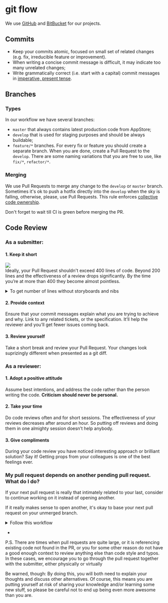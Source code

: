 # git flow

We use [GitHub](https://github.com) and [BitBucket](https://bitbucket.org/product) for our projects.

## Commits

- Keep your commits atomic, focused on small set of related changes (e.g. fix, irreducible feature or improvement).
- When writing a concise commit message is difficult, it may indicate too many unrelated changes;
- Write grammatically correct (i.e. start with a capital) commit messages in [imperative, present tense](https://stackoverflow.com/questions/3580013/should-i-use-past-or-present-tense-in-git-commit-messages).

## Branches

### Types

In our workflow we have several branches:

- `master` that always contains latest production code from AppStore;
- `develop` that is used for staging purposes and should be always buildable;
- `feature/*` branches. For every fix or feature you should create a separate branch. When you are done, create a Pull Request to the `develop`. There are some naming variations that you are free to use, like `fix/*`, `refactor/*`.

### Merging

We use Pull Requests to merge any change to the `develop` or `master` branch. Sometimes it's ok to push a hotfix directly into the `develop` when the sky is falling, otherwise, please, use Pull Requests. This rule enforces [collective code ownership](https://martinfowler.com/bliki/CodeOwnership.html).

Don't forget to wait till CI is green before merging the PR.

## Code Review

### As a submitter:

#### 1. Keep it short
![](https://nyu-cds.github.io/effective-code-reviews/fig/code-review-best-practices-figure-01.gif)  
Ideally, your Pull Request shouldn't exceed 400 lines of code. Beyond 200 lines and the effectiveness of a review drops significantly. By the time you’re at more than 400 they become almost pointless.

<details>
  <summary>To get number of lines without storyboards and nibs</summary>

  Use following shell alias:

```
alias prsize="git diff --shortstat develop ':!*.xib' ':!*.storyboard' ':!*.pbxproj' ':!*.json' ':!*.plist'"
```
</details>

#### 2. Provide context
Ensure that your commit messages explain what you are trying to achieve and why. Link to any related tickets, or the specification. It’ll help the reviewer and you’ll get fewer issues coming back.

#### 3. Review yourself
Take a short break and review your Pull Request. Your changes look suprizingly different when presented as a git diff.

### As a reviewer:

#### 1. Adopt a positive attitude
Assume best intentions, and address the code rather than the person writing the code. **Criticism should never be personal.**

#### 2. Take your time
Do code reviews often and for short sessions. The effectiveness of your reviews decreases after around an hour. So putting off reviews and doing them in one almighty session doesn’t help anybody.

#### 3. Give compliments
During your code review you have noticed interesting approach or brilliant solution? Say it! Getting props from your colleagues is one of the best feelings ever.

### My pull request depends on another pending pull request. What do I do?

If your next pull request is really that intimately related to your last, consider to continue working on it instead of opening another.

If it really makes sense to open another, it's okay to base your next pull request on your unmerged branch.
<details>
  <summary>Follow this workflow</summary>

  1. Create `feature/B` branch from `feature/A`.
  2. Work on `feature/B`.
  3. If more commits are added to `feature/A` after branching, rebase `feature/B` onto `feature/A`.
  4. Finish work on `feature/B` and wait till `feature/A` is merged into the `develop`.
  5. After `feature/A` is merged into `develop`, rebase `feature/B` onto `develop`.
  6. Merge `feature/B` into `develop`.

</details>

-

P.S. There are times when pull requests are quite large, or it is referencing existing code not found in the PR, or you for some other reason do not have a good enough context to review anything else than code style and typos. In these cases, we encourage you to go through the pull request together with the submitter, either physically or virtually

Be warned, though: By doing this, you will both need to explain your thoughts and discuss other alternatives. Of course, this means you are putting yourself at risk of sharing your knowledge and/or learning some new stuff, so please be careful not to end up being even more awesome than you are.


